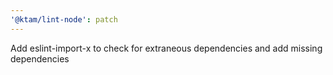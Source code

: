 ```yaml
---
'@ktam/lint-node': patch
---
```


Add eslint-import-x to check for extraneous dependencies and add missing dependencies
